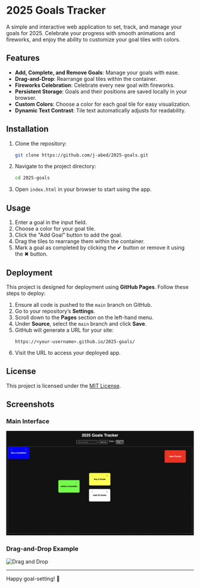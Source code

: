 
# 2025 Goals Tracker

A simple and interactive web application to set, track, and manage your goals for 2025. Celebrate your progress with smooth animations and fireworks, and enjoy the ability to customize your goal tiles with colors.

## Features

- **Add, Complete, and Remove Goals**: Manage your goals with ease.
- **Drag-and-Drop**: Rearrange goal tiles within the container.
- **Fireworks Celebration**: Celebrate every new goal with fireworks.
- **Persistent Storage**: Goals and their positions are saved locally in your browser.
- **Custom Colors**: Choose a color for each goal tile for easy visualization.
- **Dynamic Text Contrast**: Tile text automatically adjusts for readability.

## Installation

1. Clone the repository:
   ```bash
   git clone https://github.com/j-abed/2025-goals.git
   ```
2. Navigate to the project directory:
   ```bash
   cd 2025-goals
   ```
3. Open `index.html` in your browser to start using the app.

## Usage

1. Enter a goal in the input field.
2. Choose a color for your goal tile.
3. Click the "Add Goal" button to add the goal.
4. Drag the tiles to rearrange them within the container.
5. Mark a goal as completed by clicking the ✔ button or remove it using the ✖ button.

## Deployment

This project is designed for deployment using **GitHub Pages**. Follow these steps to deploy:

1. Ensure all code is pushed to the `main` branch on GitHub.
2. Go to your repository’s **Settings**.
3. Scroll down to the **Pages** section on the left-hand menu.
4. Under **Source**, select the `main` branch and click **Save**.
5. GitHub will generate a URL for your site:
   ```
   https://<your-username>.github.io/2025-goals/
   ```
6. Visit the URL to access your deployed app.

## License

This project is licensed under the [MIT License](LICENSE).

## Screenshots

### Main Interface
![Main Interface](screenshot-main.png)

### Drag-and-Drop Example
![Drag and Drop](screenshot-drag.png)

---

Happy goal-setting! 🎯
